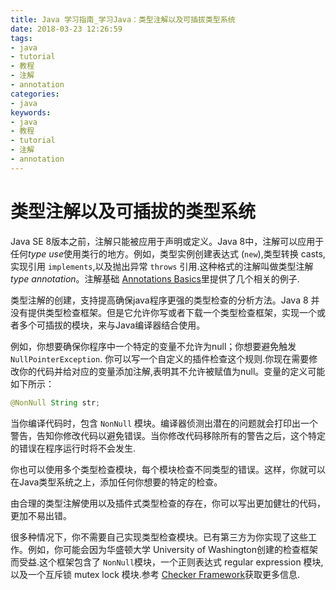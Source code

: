 ```yaml
---
title: Java 学习指南_学习Java：类型注解以及可插拔类型系统
date: 2018-03-23 12:26:59
tags: 
- java
- tutorial
- 教程
- 注解
- annotation
categories:
- java
keywords:
- java
- 教程
- tutorial
- 注解
- annotation
---
```


# 类型注解以及可插拔的类型系统

Java SE 8版本之前，注解只能被应用于声明或定义。Java 8中，注解可以应用于任何*type use*使用类行的地方。例如，类型实例创建表达式 (`new`),类型转换 casts,实现引用 `implements`,以及抛出异常 `throws` 引用.这种格式的注解叫做类型注解 *type annotation*。注解基础 [Annotations Basics](https://docs.oracle.com/javase/tutorial/java/annotations/basics.html)里提供了几个相关的例子.

类型注解的创建，支持提高确保java程序更强的类型检查的分析方法。Java 8 并没有提供类型检查框架。但是它允许你写或者下载一个类型检查框架，实现一个或者多个可插拔的模块，来与Java编译器结合使用。

例如，你想要确保你程序中一个特定的变量不允许为null；你想要避免触发 `NullPointerException`. 你可以写一个自定义的插件检查这个规则.你现在需要修改你的代码并给对应的变量添加注解,表明其不允许被赋值为null。变量的定义可能如下所示：

```java
@NonNull String str;
```

当你编译代码时，包含 `NonNull` 模块。编译器侦测出潜在的问题就会打印出一个警告，告知你修改代码以避免错误。当你修改代码移除所有的警告之后，这个特定的错误在程序运行时将不会发生.

你也可以使用多个类型检查模块，每个模块检查不同类型的错误。这样，你就可以在Java类型系统之上，添加任何你想要的特定的检查。

由合理的类型注解使用以及插件式类型检查的存在，你可以写出更加健壮的代码，更加不易出错。

很多种情况下，你不需要自己实现类型检查模块。已有第三方为你实现了这些工作。例如，你可能会因为华盛顿大学 University of Washington创建的检查框架而受益.这个框架包含了 `NonNull`模块，一个正则表达式 regular expression 模块, 以及一个互斥锁 mutex lock 模块.参考 [Checker Framework](http://types.cs.washington.edu/checker-framework/)获取更多信息.